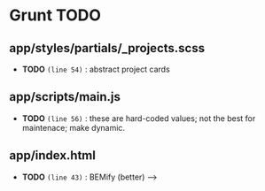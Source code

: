 # Grunt TODO


## app/styles/partials/_projects.scss

-  **TODO** `(line 54)` : abstract project cards

## app/scripts/main.js

-  **TODO** `(line 56)`  : these are hard-coded values; not the best for maintenace; make dynamic.

## app/index.html

-  **TODO** `(line 43)` : BEMify (better) -->
